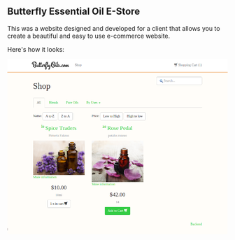 ## Butterfly Essential Oil E-Store

This was a website designed and developed for a client that allows you to create a beautiful and easy to use e-commerce website.

Here's how it looks:

![Screen shot of the website](demo.png)
